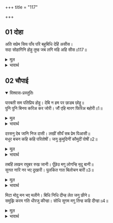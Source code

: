 +++
title = "117"

+++

## 01 दोहा

<div class="audioEmbed"  caption="AIR-वाचनम्" src="https://archive.org/download/rAmcharitmAnas-AIR/EPI-171.mp3"></div>

अति सप्रेम सिय पाँय परि बहुबिधि देहिं असीस।  
सदा सोहागिनि होहु तुम्ह जब लगि महि अहि सीस॥117॥  

<details><summary>मूल</summary>

अति सप्रेम सिय पाँय परि बहुबिधि देहिं असीस।  
सदा सोहागिनि होहु तुम्ह जब लगि महि अहि सीस॥117॥  
</details>

<details><summary>भावार्थ</summary>

वे अत्यन्त प्रेम से सीताजी के पैरों पडकर बहुत प्रकार से आशीष देती हैं (शुभ कामना करती हैं), कि जब तक शेषजी के सिर पर पृथ्वी रहे, तब तक तुम सदा सुहागिनी बनी रहो,॥117॥  
</details>





## 02 चौपाई
<details open><summary>विश्वास-प्रस्तुतिः</summary>

पारबती सम पतिप्रिय होहू। देबि न हम पर छाडब छोहू॥  
पुनि पुनि बिनय करिअ कर जोरी। जौं एहि मारग फिरिअ बहोरी॥1॥  
</details>
<details><summary>मूल</summary>

पारबती सम पतिप्रिय होहू। देबि न हम पर छाडब छोहू॥  
पुनि पुनि बिनय करिअ कर जोरी। जौं एहि मारग फिरिअ बहोरी॥1॥  
</details>

<details><summary>भावार्थ</summary>

और पार्वतीजी के समान अपने पति की प्यारी होओ। हे देवी! हम पर कृपा न छोडना (बनाए रखना)। हम बार-बार हाथ जोडकर विनती करती हैं, जिसमें आप फिर इसी रास्ते लौटें,॥1॥  
</details>

दरसनु देब जानि निज दासी। लखीं सीयँ सब प्रेम पिआसी॥  
मधुर बचन कहि कहि परितोषीं। जनु कुमुदिनीं कौमुदीं पोषीं॥2॥  

<details><summary>मूल</summary>

दरसनु देब जानि निज दासी। लखीं सीयँ सब प्रेम पिआसी॥  
मधुर बचन कहि कहि परितोषीं। जनु कुमुदिनीं कौमुदीं पोषीं॥2॥  
</details>

<details><summary>भावार्थ</summary>

और हमें अपनी दासी जानकर दर्शन दें। सीताजी ने उन सबको प्रेम की प्यासी देखा और मधुर वचन कह-कहकर उनका भलीभाँति सन्तोष किया। मानो चाँदनी ने कुमुदिनियों को खिलाकर पुष्ट कर दिया हो॥2॥  
</details>

तबहिं लखन रघुबर रुख जानी। पूँछेउ मगु लोगन्हि मृदु बानी॥  
सुनत नारि नर भए दुखारी। पुलकित गात बिलोचन बारी॥3॥  

<details><summary>मूल</summary>

तबहिं लखन रघुबर रुख जानी। पूँछेउ मगु लोगन्हि मृदु बानी॥  
सुनत नारि नर भए दुखारी। पुलकित गात बिलोचन बारी॥3॥  
</details>

<details><summary>भावार्थ</summary>

उसी समय श्री रामचन्द्रजी का रुख जानकर लक्ष्मणजी ने कोमल वाणी से लोगों से रास्ता पूछा। यह सुनते ही स्त्री-पुरुष दुःखी हो गए। उनके शरीर पुलकित हो गए और नेत्रों में (वियोग की सम्भावना से प्रेम का) जल भर आया॥3॥  
</details>

मिटा मोदु मन भए मलीने। बिधि निधि दीन्ह लेत जनु छीने॥  
समुझि करम गति धीरजु कीन्हा। सोधि सुगम मगु तिन्ह कहि दीन्हा॥4॥  

<details><summary>मूल</summary>

मिटा मोदु मन भए मलीने। बिधि निधि दीन्ह लेत जनु छीने॥  
समुझि करम गति धीरजु कीन्हा। सोधि सुगम मगु तिन्ह कहि दीन्हा॥4॥  
</details>

<details><summary>भावार्थ</summary>

उनका आनन्द मिट गया और मन ऐसे उदास हो गए मानो विधाता दी हुई सम्पत्ति छीने लेता हो। कर्म की गति समझकर उन्होन्ने धैर्य धारण किया और अच्छी तरह निर्णय करके सुगम मार्ग बतला दिया॥4॥  
</details>


